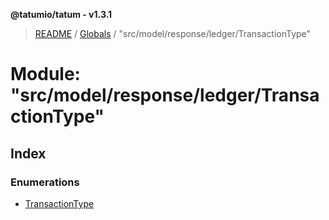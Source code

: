 **@tatumio/tatum - v1.3.1**

> [README](../README.md) / [Globals](../globals.md) / "src/model/response/ledger/TransactionType"

# Module: "src/model/response/ledger/TransactionType"

## Index

### Enumerations

* [TransactionType](../enums/_src_model_response_ledger_transactiontype_.transactiontype.md)
